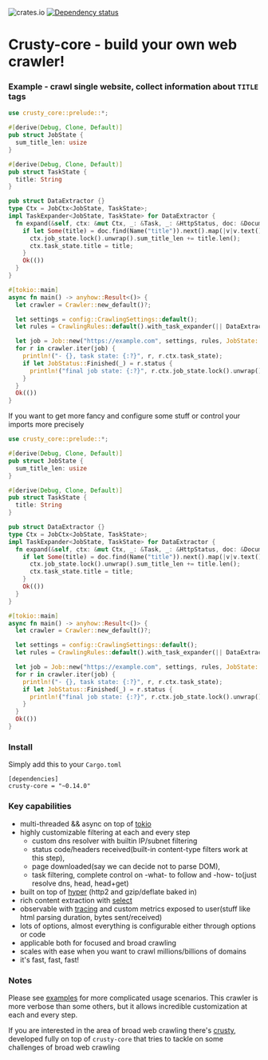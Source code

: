 ![crates.io](https://img.shields.io/crates/v/crusty-core.svg)
[![Dependency status](https://deps.rs/repo/github/let4be/crusty-core/status.svg)](https://deps.rs/repo/github/let4be/crusty-core)

# Crusty-core - build your own web crawler!

### Example - crawl single website, collect information about `TITLE` tags 

```rust
use crusty_core::prelude::*;

#[derive(Debug, Clone, Default)]
pub struct JobState {
  sum_title_len: usize
}

#[derive(Debug, Clone, Default)]
pub struct TaskState {
  title: String
}

pub struct DataExtractor {}
type Ctx = JobCtx<JobState, TaskState>;
impl TaskExpander<JobState, TaskState> for DataExtractor {
  fn expand(&self, ctx: &mut Ctx, _: &Task, _: &HttpStatus, doc: &Document) -> task_expanders::ExtResult {
    if let Some(title) = doc.find(Name("title")).next().map(|v|v.text()) {
      ctx.job_state.lock().unwrap().sum_title_len += title.len();
      ctx.task_state.title = title;
    }
    Ok(())
  }
}

#[tokio::main]
async fn main() -> anyhow::Result<()> {
  let crawler = Crawler::new_default()?;

  let settings = config::CrawlingSettings::default();
  let rules = CrawlingRules::default().with_task_expander(|| DataExtractor{} );

  let job = Job::new("https://example.com", settings, rules, JobState::default())?;
  for r in crawler.iter(job) {
    println!("- {}, task state: {:?}", r, r.ctx.task_state);
    if let JobStatus::Finished(_) = r.status {
      println!("final job state: {:?}", r.ctx.job_state.lock().unwrap());
    }
  }
  Ok(())
}
```

If you want to get more fancy and configure some stuff or control your imports more precisely
```rust
use crusty_core::prelude::*;

#[derive(Debug, Clone, Default)]
pub struct JobState {
  sum_title_len: usize
}

#[derive(Debug, Clone, Default)]
pub struct TaskState {
  title: String
}

pub struct DataExtractor {}
type Ctx = JobCtx<JobState, TaskState>;
impl TaskExpander<JobState, TaskState> for DataExtractor {
  fn expand(&self, ctx: &mut Ctx, _: &Task, _: &HttpStatus, doc: &Document) -> task_expanders::ExtResult {
    if let Some(title) = doc.find(Name("title")).next().map(|v|v.text()) {
      ctx.job_state.lock().unwrap().sum_title_len += title.len();
      ctx.task_state.title = title;
    }
    Ok(())
  }
}

#[tokio::main]
async fn main() -> anyhow::Result<()> {
  let crawler = Crawler::new_default()?;

  let settings = config::CrawlingSettings::default();
  let rules = CrawlingRules::default().with_task_expander(|| DataExtractor{} );

  let job = Job::new("https://example.com", settings, rules, JobState::default())?;
  for r in crawler.iter(job) {
    println!("- {}, task state: {:?}", r, r.ctx.task_state);
    if let JobStatus::Finished(_) = r.status {
      println!("final job state: {:?}", r.ctx.job_state.lock().unwrap());
    }
  }
  Ok(())
}
```

### Install

Simply add this to your `Cargo.toml`
```
[dependencies]
crusty-core = "~0.14.0"
```

### Key capabilities

- multi-threaded && async on top of [tokio](https://github.com/tokio-rs/tokio)
- highly customizable filtering at each and every step
    - custom dns resolver with builtin IP/subnet filtering
    - status code/headers received(built-in content-type filters work at this step),
    - page downloaded(say we can decide not to parse DOM),
    - task filtering, complete control on -what- to follow and -how- to(just resolve dns, head, head+get)
- built on top of [hyper](https://github.com/hyperium/hyper) (http2 and gzip/deflate baked in)
- rich content extraction with [select](https://github.com/utkarshkukreti/select.rs)
- observable with [tracing](https://github.com/tokio-rs/tracing) and custom metrics exposed to user(stuff like html parsing duration, bytes sent/received)
- lots of options, almost everything is configurable either through options or code
- applicable both for focused and broad crawling
- scales with ease when you want to crawl millions/billions of domains
- it's fast, fast, fast!

### Notes

Please see [examples](examples) for more complicated usage scenarios. 
This crawler is more verbose than some others, but it allows incredible customization at each and every step.

If you are interested in the area of broad web crawling there's [crusty](https://github.com/let4be/crusty), developed fully on top of `crusty-core` that tries to tackle on some challenges of broad web crawling